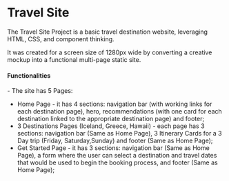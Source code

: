 # Travel Site
The Travel Site Project is a basic travel destination website, leveraging HTML, CSS, and component thinking.

It was created for a screen size of 1280px wide by converting a creative mockup into a functional multi-page static site.

<h4>Functionalities</h4>
- The site has 5 Pages:

* Home Page - it has 4 sections: navigation bar (with working links for each destination page), hero, recommendations (with one card for each destination linked to the appropriate destination page) and footer;
* 3 Destinations Pages (Iceland, Greece, Hawaii) - each page has 3 sections: navigation bar (Same as Home Page), 3 Itinerary Cards for a 3 Day trip (Friday, Saturday,Sunday) and footer (Same as Home Page);
* Get Started Page - it has 3 sections: navigation bar (Same as Home Page), a form where the user can select a destination and travel dates that would be used to begin the booking process, and footer (Same as Home Page);
